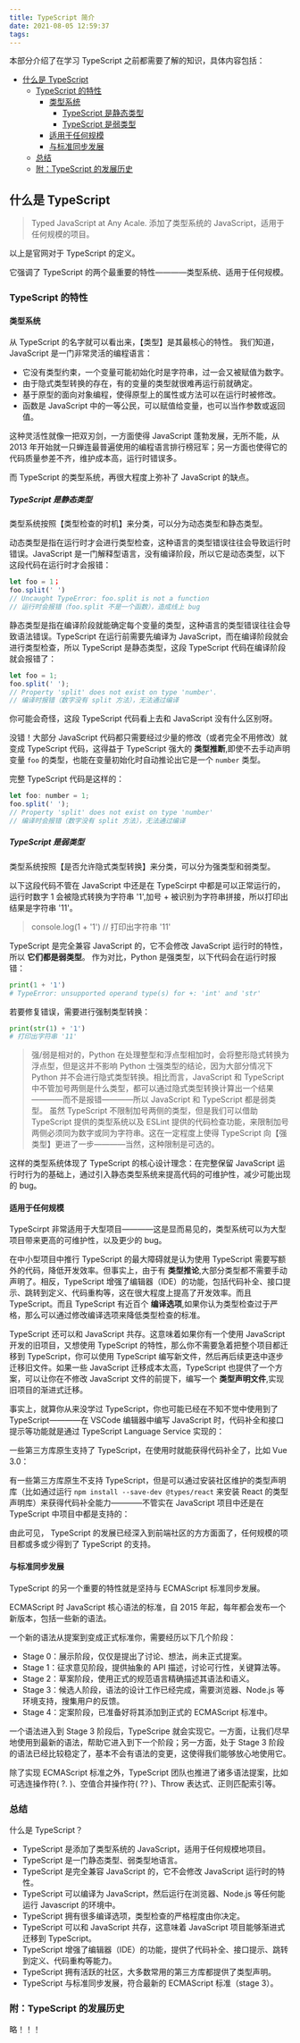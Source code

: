 ```yaml
---
title: TypeScript 简介
date: 2021-08-05 12:59:37
tags:
---
```


本部分介绍了在学习 TypeScript 之前都需要了解的知识，具体内容包括：

- [什么是 TypeScript](#什么是-typescript)
	- [TypeScript 的特性](#typescript-的特性)
		- [类型系统](#类型系统)
			- [TypeScript 是静态类型](#typescript-是静态类型)
			- [TypeScript 是弱类型](#typescript-是弱类型)
		- [适用于任何规模](#适用于任何规模)
		- [与标准同步发展](#与标准同步发展)
	- [总结](#总结)
	- [附：TypeScript 的发展历史](#附typescript-的发展历史)
<!-- more -->

## 什么是 TypeScript

> Typed JavaScript at Any Acale.
> 添加了类型系统的 JavaScript，适用于任何规模的项目。

以上是官网对于 TypeScript 的定义。

它强调了 TypeScript 的两个最重要的特性————类型系统、适用于任何规模。

### TypeScript 的特性

#### 类型系统

从 TypeScript 的名字就可以看出来，【类型】是其最核心的特性。
我们知道，JavaScript 是一门非常灵活的编程语言：

- 它没有类型约束，一个变量可能初始化时是字符串，过一会又被赋值为数字。
- 由于隐式类型转换的存在，有的变量的类型就很难再运行前就确定。
- 基于原型的面向对象编程，使得原型上的属性或方法可以在运行时被修改。
- 函数是 JavaScript 中的一等公民，可以赋值给变量，也可以当作参数或返回值。

这种灵活性就像一把双刃剑，一方面使得 JavaScript 蓬勃发展，无所不能，从 2013 年开始就一只蝉连最普遍使用的编程语言排行榜冠军；另一方面也使得它的代码质量参差不齐，维护成本高，运行时错误多。

而 TypeScript 的类型系统，再很大程度上弥补了 JavaScript 的缺点。

##### TypeScript 是静态类型

类型系统按照【类型检查的时机】来分类，可以分为动态类型和静态类型。

动态类型是指在运行时才会进行类型检查，这种语言的类型错误往往会导致运行时错误。JavaScript 是一门解释型语言，没有编译阶段，所以它是动态类型，以下这段代码在运行时才会报错：

```js
let foo = 1；
foo.split(' ')
// Uncaught TypeError: foo.split is not a function
// 运行时会报错（foo.split 不是一个函数），造成线上 bug
```

静态类型是指在编译阶段就能确定每个变量的类型，这种语言的类型错误往往会导致语法错误。TypeScript 在运行前需要先编译为 JavaScript，而在编译阶段就会进行类型检查，所以 TypeScript 是静态类型，这段 TypeScript 代码在编译阶段就会报错了：

```js
let foo = 1;
foo.split(' ');
// Property 'split' does not exist on type 'number'.
// 编译时报错（数字没有 split 方法），无法通过编译
```

你可能会奇怪，这段 TypeScript 代码看上去和 JavaScript 没有什么区别呀。

没错！大部分 JavaScript 代码都只需要经过少量的修改（或者完全不用修改）就变成 TypeScript 代码，这得益于 TypeScript 强大的 **类型推断**,即使不去手动声明变量 `foo` 的类型，也能在变量初始化时自动推论出它是一个 `number` 类型。

完整 TypeScript 代码是这样的：

```js
let foo: number = 1;
foo.split(' ');
// Property 'split' does not exist on type 'number'
// 编译时会报错（数字没有 split 方法），无法通过编译
```

##### TypeScript 是弱类型

类型系统按照【是否允许隐式类型转换】来分类，可以分为强类型和弱类型。

以下这段代码不管在 JavaScript 中还是在 TypeScirpt 中都是可以正常运行的，运行时数字 1 会被隐式转换为字符串 '1',加号 + 被识别为字符串拼接，所以打印出结果是字符串 '11'。

> console.log(1 + '1')
> // 打印出字符串 '11'

TypeScript 是完全兼容 JavaScript 的，它不会修改 JavaScript 运行时的特性，所以 **它们都是弱类型**。
作为对比，Python 是强类型，以下代码会在运行时报错：

```python
print(1 + '1')
# TypeError: unsupported operand type(s) for +: 'int' and 'str'
```

若要修复错误，需要进行强制类型转换：

```python
print(str(1) + '1')
# 打印出字符串 '11'
```

> 强/弱是相对的，Python 在处理整型和浮点型相加时，会将整形隐式转换为浮点型，但是这并不影响 Python 士强类型的结论，因为大部分情况下 Python 并不会进行隐式类型转换。相比而言，JavaScript 和 TypeScript 中不管加号两侧是什么类型，都可以通过隐式类型转换计算出一个结果————而不是报错————所以 JavaScript 和 TypeScript 都是弱类型。
> 虽然 TypeScript 不限制加号两侧的类型，但是我们可以借助 TypeScript 提供的类型系统以及 ESLint 提供的代码检查功能，来限制加号两侧必须同为数字或同为字符串。这在一定程度上使得 TypeScript 向【强类型】更进了一步————当然，这种限制是可选的。

这样的类型系统体现了 TypeScript 的核心设计理念：在完整保留 JavaScript 运行时行为的基础上，通过引入静态类型系统来提高代码的可维护性，减少可能出现的 bug。

#### 适用于任何规模

TypeScirpt 非常适用于大型项目————这是显而易见的，类型系统可以为大型项目带来更高的可维护性，以及更少的 bug。

在中小型项目中推行 TypeScript 的最大障碍就是认为使用 TypeScript 需要写额外的代码，降低开发效率。但事实上，由于有 **类型推论**,大部分类型都不需要手动声明了。相反，TypeScript 增强了编辑器（IDE）的功能，包括代码补全、接口提示、跳转到定义、代码重构等，这在很大程度上提高了开发效率。而且 TypeScript。而且 TypeScript 有近百个 **编译选项**,如果你认为类型检查过于严格，那么可以通过修改编译选项来降低类型检查的标准。

TypeScript 还可以和 JavaScript 共存。这意味着如果你有一个使用 JavaScript 开发的旧项目，又想使用 TypeScript 的特性，那么你不需要急着把整个项目都迁移到 TypeScript，你可以使用 TypeScript 编写新文件，然后再后续更迭中逐步迁移旧文件。如果一些 JavaScript 迁移成本太高，TypeScript 也提供了一个方案，可以让你在不修改 JavaScript 文件的前提下，编写一个 **类型声明文件**,实现旧项目的渐进式迁移。

事实上，就算你从来没学过 TypeScript，你也可能已经在不知不觉中使用到了 TypeScript————在 VSCode 编辑器中编写 JavaScript 时，代码补全和接口提示等功能就是通过 TypeScript Language Service 实现的：

一些第三方库原生支持了 TypeScript，在使用时就能获得代码补全了，比如 Vue 3.0：

有一些第三方库原生不支持 TypeScript，但是可以通过安装社区维护的类型声明库（比如通过运行 `npm install --save-dev @types/react` 来安装 React 的类型声明库）来获得代码补全能力————不管实在 JavaScript 项目中还是在 TypeScript 中项目中都是支持的：

由此可见， TypeScript 的发展已经深入到前端社区的方方面面了，任何规模的项目都或多或少得到了 TypeScript 的支持。

#### 与标准同步发展

TypeScript 的另一个重要的特性就是坚持与 ECMAScript 标准同步发展。

ECMAScript 时 JavaScript 核心语法的标准，自 2015 年起，每年都会发布一个新版本，包括一些新的语法。

一个新的语法从提案到变成正式标准你，需要经历以下几个阶段：

- Stage 0：展示阶段，仅仅是提出了讨论、想法，尚未正式提案。
- Stage 1：征求意见阶段，提供抽象的 API 描述，讨论可行性，关键算法等。
- Stage 2：草案阶段，使用正式的规范语言精确描述其语法和语义。
- Stage 3：候选人阶段，语法的设计工作已经完成，需要浏览器、Node.js 等环境支持，搜集用户的反馈。
- Stage 4：定案阶段，已准备好将其添加到正式的 ECMAScript 标准中。

一个语法进入到 Stage 3 阶段后，TypeScripe 就会实现它。一方面，让我们尽早地使用到最新的语法，帮助它进入到下一个阶段；另一方面，处于 Stage 3 阶段的语法已经比较稳定了，基本不会有语法的变更，这使得我们能够放心地使用它。

除了实现 ECMAScript 标准之外，TypeScript 团队也推进了诸多语法提案，比如可选连操作符( ?. )、空值合并操作符( ?? )、Throw 表达式、正则匹配索引等。

### 总结

什么是 TypeScript？

- TypeScript 是添加了类型系统的 JavaScript，适用于任何规模地项目。
- TypeScript 是一门静态类型、弱类型地语言。
- TypeScript 是完全兼容 JavaScript 的，它不会修改 JavaScript 运行时的特性。
- TypeScript 可以编译为 JavaScript，然后运行在浏览器、Node.js 等任何能运行 Javascript 的环境中。
- TypeScript 拥有很多编译选项，类型检查的严格程度由你决定。
- TypeScript 可以和 JavaScript 共存，这意味着 JavaScript 项目能够渐进式迁移到 TypeScript。
- TypeScript 增强了编辑器（IDE）的功能，提供了代码补全、接口提示、跳转到定义、代码重构等能力。
- TypeScript 拥有活跃的社区，大多数常用的第三方库都提供了类型声明。
- TypeScript 与标准同步发展，符合最新的 ECMAScript 标准（stage 3）。

### 附：TypeScript 的发展历史

略！！！
